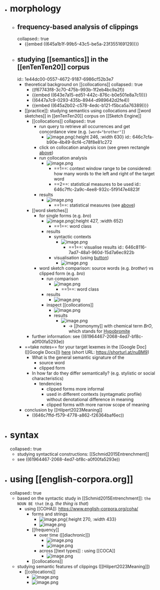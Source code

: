 - # morphology
	- ## frequency-based analysis of clippings
	  collapsed:: true
		- {{embed ((645a1b1f-99b5-43c5-be5a-23f355169129))}}
	- ## studying [[semantics]] in the [[enTenTen20]] corpus
	  id:: 1e44dc00-0557-4672-9187-6986cf52b3e7
		- theoretical background on [[collocations]]
		  collapsed:: true
			- ((f67743f8-3c70-475b-993b-1f2eb4bc9a2f))
			- {{embed ((643e7a15-ed51-442c-876c-b0e501e8a7c1))}}
			- ((6447a7c9-0293-435b-8944-d989642d2fe4))
			- {{embed ((645a2b02-c578-4edc-b121-f5bca5a76389))}}
		- [[practice]]: studying semantics using collocations and [[word sketches]] in [[enTenTen20]] corpus on  [[Sketch Engine]]
			- [[collocations]]
			  collapsed:: true
				- run query to retrieve all occurrences and get concordance view (e.g. `[word="brother"]`)
					- ![image.png](../assets/image_1684831483384_0.png){:height 246, :width 630}
					  id:: 646c7cfa-b90e-4b49-8cf4-c78f8e81c272
				- click on collocation analysis icon (see green rectangle [above](((646c7cfa-b90e-4b49-8cf4-c78f8e81c272))))
				- run collocation analysis
					- ![image.png](../assets/image_1684831570709_0.png)
						- ==1==: context window range to be considered: how many words to the left and right of the target word
						- ==2==: statistical measures to be used
						  id:: 646c7ffc-2a9c-4ee8-932c-5f9147e4823f
				- results
					- ![image.png](../assets/image_1684832062090_0.png)
						- ==1==: statistical measures (see [above](((646c7ffc-2a9c-4ee8-932c-5f9147e4823f))))
			- [[word sketches]]
				- for single forms (e.g. *bro*)
					- ![image.png](../assets/image_1684832324735_0.png){:height 427, :width 652}
						- ==1==: word class
					- results
						- syntactic contexts
							- ![image.png](../assets/image_1684832455653_0.png)
								- ==1==: visualise results
								  id:: 646c8116-7ad7-48a1-960d-15d7a6ec922b
						- visualisation (using [button](((646c8116-7ad7-48a1-960d-15d7a6ec922b))))
							- ![image.png](../assets/image_1684832490497_0.png)
				- word sketch comparison: source words (e.g. *brother*) vs clipped form (e.g. *bro*)
					- run comparison
						- ![image.png](../assets/image_1684832624571_0.png)
							- ==1==: word class
					- results
						- ![image.png](../assets/image_1684832735628_0.png)
					- inspect [[collocations]]
						- ![image.png](../assets/image_1684832852345_0.png)
						- results
							- ![image.png](../assets/image_1684832984225_0.png)
								- → [[homonymy]] with chemical term *BrO*, which stands for [Hypobromite](https://en.wikipedia.org/wiki/Hypobromite)
			- further information: see ((61964467-2068-4ed7-bf8c-a0f00fa5293e))
		- ==take notes== for your target lexemes in the [Google Doc]([[Google Docs]]) [here](https://docs.google.com/document/d/1CGxqohsOlfiJp8AWaePwUC-xYvDr6Cscf1Q1Mi-uwuI/edit?usp=sharing) (short URL: https://shorturl.at/nuBM9)
			- What is the general semantic signature of the
				- source word
				- clipped form
			- In how far do they differ semantically? (e.g. stylistic or social characteristics)
				- tendencies
					- clipped forms more informal
					- used in different contexts (syntagmatic profile) without denotational difference in meaning
					- clipped forms with more narrow scope of meaning
		- conclusion by [[Hilpert2023Meaning]]
			- ((646c7ffd-f579-4778-a862-f26364baf6ec))
- # syntax
  collapsed:: true
	- studying syntactical constructions: [[Schmid2015Entrenchment]]
	- see ((61964467-2068-4ed7-bf8c-a0f00fa5293e))
- # using [[english-corpora.org]]
  collapsed:: true
	- based on the syntactic study in [[Schmid2015Entrenchment]]: `the NOUN BE that` (e.g. *the thing is that*)
		- using [[COHA]]: https://www.english-corpora.org/coha/
			- forms and strings
				- ![image.png](../assets/image_1684237542237_0.png){:height 270, :width 433}
				- ![image.png](../assets/image_1684237511308_0.png)
			- [[frequency]]
				- over time ([[diachronic]])
					- ![image.png](../assets/image_1684237572839_0.png)
					- ![image.png](../assets/image_1684237629156_0.png)
				- across [[text types]] : using [[COCA]]
					- ![image.png](../assets/image_1684237943696_0.png)
			- [[collocations]]
	- studying semantic features of clippings ([[Hilpert2023Meaning]])
		- [[collocations]]
			- ![image.png](../assets/image_1684237426924_0.png)
			- ![image.png](../assets/image_1684237409457_0.png)